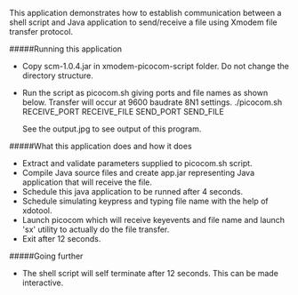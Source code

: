 This application demonstrates how to establish communication between a shell script and 
Java application to send/receive a file using Xmodem file transfer protocol.

#####Running this application
- Copy scm-1.0.4.jar in xmodem-picocom-script folder. Do not change the directory structure.
- Run the script as picocom.sh giving ports and file names as shown below. Transfer will occur 
at 9600 baudrate 8N1 settings.
  ./picocom.sh RECEIVE_PORT RECEIVE_FILE SEND_PORT SEND_FILE
  
  See the output.jpg to see output of this program.
   
#####What this application does and how it does
- Extract and validate parameters supplied to picocom.sh script.
- Compile Java source files and create app.jar representing Java application that will 
receive the file.
- Schedule this java application to be runned after 4 seconds.
- Schedule simulating keypress and typing file name with the help of xdotool.
- Launch picocom which will receive keyevents and file name and launch 'sx' utility to 
actually do the file transfer.
- Exit after 12 seconds.
     
#####Going further
- The shell script will self terminate after 12 seconds. This can be made interactive.

